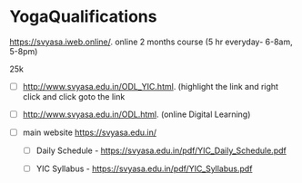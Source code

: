 # YogaQualifications

https://svyasa.iweb.online/.  online 2 months course (5 hr everyday- 6-8am, 5-8pm)

25k 


- [ ] http://www.svyasa.edu.in/ODL_YIC.html.  (highlight the link and right click and click goto the link

- [ ] http://www.svyasa.edu.in/ODL.html.  (online Digital Learning)

- [ ] main website https://svyasa.edu.in/

  -[ ]  Daily Schedule - https://svyasa.edu.in/pdf/YIC_Daily_Schedule.pdf
  -[ ] YIC Syllabus - https://svyasa.edu.in/pdf/YIC_Syllabus.pdf
  
